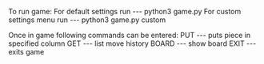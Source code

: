 
To run game:
    For default settings run     --- python3 game.py
    For custom settings menu run --- python3 game.py custom

Once in game following commands can be entered:
    PUT <column> --- puts piece in specified column
    GET          --- list move history
    BOARD        --- show board
    EXIT         --- exits game
